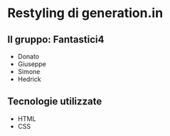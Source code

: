 #   Restyling di generation.in

##  Il gruppo: Fantastici4  

-   Donato
-   Giuseppe
-   Simone
-   Hedrick

##  Tecnologie utilizzate

-   HTML
-   CSS